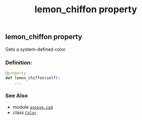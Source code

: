 ﻿---
title: lemon_chiffon property
second_title: Aspose.CAD for Python via .NET API References
description: 
type: docs
weight: 830
url: /python-net/aspose.cad/color/lemon_chiffon/
is_root: false
---

## lemon_chiffon property


Gets a system-defined color.
### Definition:
```python
@property
def lemon_chiffon(self):
    ...
```

### See Also
* module [`aspose.cad`](../../)
* class [`Color`](/cad/python-net/aspose.cad/color)
